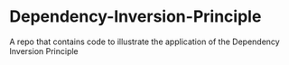 # Dependency-Inversion-Principle
A repo that contains code to illustrate the application of the Dependency Inversion Principle
